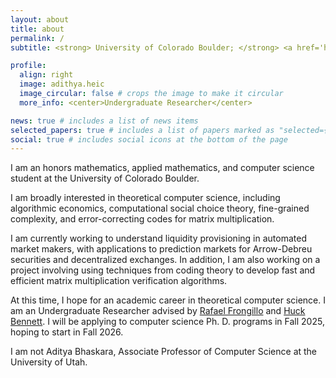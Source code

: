 ```yaml
---
layout: about
title: about
permalink: /
subtitle: <strong> University of Colorado Boulder; </strong> <a href='https://www.colorado.edu/cs-theory/'>CU Boulder CS Theory</a>, <a href='https://www.colorado.edu/cs-theory/alg-econ'>Algorithmic Economics</a>, <a href='https://scholar.google.com/citations?user=lO0J2oMAAAAJ'>Google Scholar</a>

profile:
  align: right
  image: adithya.heic
  image_circular: false # crops the image to make it circular
  more_info: <center>Undergraduate Researcher</center>

news: true # includes a list of news items
selected_papers: true # includes a list of papers marked as "selected={true}"
social: true # includes social icons at the bottom of the page
---
```


I am an honors mathematics, applied mathematics, and computer science student at the University of Colorado Boulder. 

I am broadly interested in theoretical computer science, including algorithmic economics, computational social choice theory, fine-grained complexity, and error-correcting codes for matrix multiplication.

I am currently working to understand liquidity provisioning in automated market makers, with applications to prediction markets for Arrow-Debreu securities and decentralized exchanges. In addition, I am also working on a project involving using techniques from coding theory to develop fast and efficient matrix multiplication verification algorithms. 

At this time, I hope for an academic career in theoretical computer science. I am an Undergraduate Researcher advised by [Rafael Frongillo](https://raf.prof) and [Huck Bennett](https://home.cs.colorado.edu/~hbennett/). I will be applying to computer science Ph. D. programs in Fall 2025, hoping to start in Fall 2026.

I am not Aditya Bhaskara, Associate Professor of Computer Science at the University of Utah.